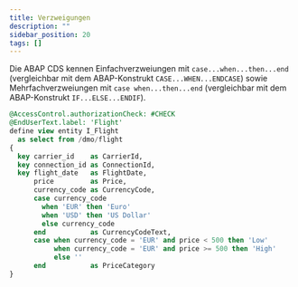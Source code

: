 ```yaml
---
title: Verzweigungen
description: ""
sidebar_position: 20
tags: []
---
```


Die ABAP CDS kennen Einfachverzweiungen mit `case...when...then...end` (vergleichbar mit dem ABAP-Konstrukt `CASE...WHEN...ENDCASE`) sowie Mehrfachverzweiungen mit `case when...then...end` (vergleichbar mit dem ABAP-Konstrukt `IF...ELSE...ENDIF`).

```sql showLineNumbers
@AccessControl.authorizationCheck: #CHECK
@EndUserText.label: 'Flight'
define view entity I_Flight
  as select from /dmo/flight
{
  key carrier_id    as CarrierId,
  key connection_id as ConnectionId,
  key flight_date   as FlightDate,
      price         as Price,
      currency_code as CurrencyCode,
      case currency_code
        when 'EUR' then 'Euro'
        when 'USD' then 'US Dollar'
        else currency_code
      end           as CurrencyCodeText,
      case when currency_code = 'EUR' and price < 500 then 'Low'
           when currency_code = 'EUR' and price >= 500 then 'High'
           else ''
      end           as PriceCategory
}
```
